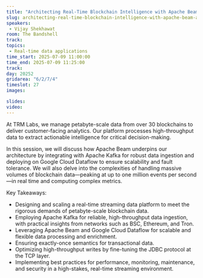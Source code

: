 ```yaml
---
title: "Architecting Real-Time Blockchain Intelligence with Apache Beam and Apache Kafka"
slug: architecting-real-time-blockchain-intelligence-with-apache-beam-and-apache-kafka
speakers:
 - Vijay Shekhawat
room: The Bandshell
track: 
topics: 
 - Real-time data applications
time_start: 2025-07-09 11:00:00
time_end: 2025-07-09 11:25:00
track: 
day: 20252
gridarea: "6/2/7/4"
timeslot: 27
images: 

slides:
video:
---
```


At TRM Labs, we manage petabyte-scale data from over 30 blockchains to deliver customer-facing analytics. Our platform processes high-throughput data to extract actionable intelligence for critical decision-making.

In this session, we will discuss how Apache Beam underpins our architecture by integrating with Apache Kafka for robust data ingestion and deploying on Google Cloud Dataflow to ensure scalability and fault tolerance. We will also delve into the complexities of handling massive volumes of blockchain data—peaking at up to one million events per second—in real time and computing complex metrics.

Key Takeaways:

- Designing and scaling a real-time streaming data platform to meet the rigorous demands of petabyte-scale blockchain data.
- Employing Apache Kafka for reliable, high-throughput data ingestion, with practical insights from networks such as BSC, Ethereum, and Tron.
- Leveraging Apache Beam and Google Cloud Dataflow for scalable and flexible data processing and enrichment.
- Ensuring exactly-once semantics for transactional data.
- Optimizing high-throughput writes by fine-tuning the JDBC protocol at the TCP layer.
- Implementing best practices for performance, monitoring, maintenance, and security in a high-stakes, real-time streaming environment.